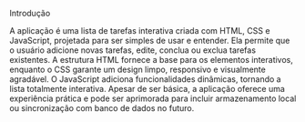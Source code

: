 Introdução

A aplicação é uma lista de tarefas interativa criada com HTML, CSS e JavaScript, projetada para ser simples de usar e entender. Ela permite que o usuário adicione novas tarefas, edite, conclua ou exclua tarefas existentes. A estrutura HTML fornece a base para os elementos interativos, enquanto o CSS garante um design limpo, responsivo e visualmente agradável. O JavaScript adiciona funcionalidades dinâmicas, tornando a lista totalmente interativa. Apesar de ser básica, a aplicação oferece uma experiência prática e pode ser aprimorada para incluir armazenamento local ou sincronização com banco de dados no futuro.



